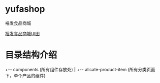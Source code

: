 # yufashop
裕发食品商城

[裕发食品商城UI图](https://pro.modao.cc/app/CTrGjw9Ihp914ywsiPSzx0TfCC1a45b#screen=sA99AC53AA31545466236596)

# 目录结构介绍

+-- components (所有组件存放处)
|   +-- allcate-product-item  (所有分类页面下，单个产品的组件)
